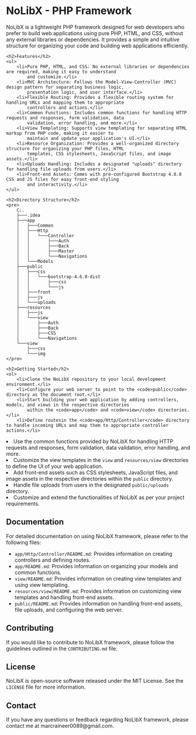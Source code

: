 <!DOCTYPE html>
<html>

<head>
    <title>NoLibX - PHP Framework</title>
</head>

<body>
    <h1>NoLibX - PHP Framework</h1>
    <p>NoLibX is a lightweight PHP framework designed for web developers who prefer to build web applications using
        pure PHP, HTML, and CSS, without any external libraries or dependencies. It provides a simple and intuitive
        structure for organizing your code and building web applications efficiently.</p>

    <h2>Features</h2>
    <ul>
        <li>Pure PHP, HTML, and CSS: No external libraries or dependencies are required, making it easy to understand
            and customize.</li>
        <li>MVC Architecture: Follows the Model-View-Controller (MVC) design pattern for separating business logic,
            presentation logic, and user interface.</li>
        <li>Flexible Routing: Provides a flexible routing system for handling URLs and mapping them to appropriate
            controllers and actions.</li>
        <li>Common Functions: Includes common functions for handling HTTP requests and responses, form validation, data
            validation, error handling, and more.</li>
        <li>View Templating: Supports view templating for separating HTML markup from PHP code, making it easier to
            maintain and update your application's UI.</li>
        <li>Resource Organization: Provides a well-organized directory structure for organizing your PHP files, HTML
            templates, CSS stylesheets, JavaScript files, and image assets.</li>
        <li>Uploads Handling: Includes a designated "uploads" directory for handling file uploads from users.</li>
        <li>Front-end Assets: Comes with pre-configured Bootstrap 4.6.0 CSS and JS files for easy front-end styling
            and interactivity.</li>
    </ul>

    <h2>Directory Structure</h2>
    <pre>
        C:.
        ├───.idea
        ├───app
        │   ├───Common
        │   ├───Http
        │   │   └───Controller
        │   │       ├───Auth
        │   │       ├───Back
        │   │       ├───Master
        │   │       └───Navigations
        │   └───Models
        ├───public
        │   ├───css
        │   │   └───bootstrap-4.6.0-dist
        │   │       ├───css
        │   │       └───js
        │   ├───front
        │   ├───js
        │   └───uploads
        ├───resources
        │   ├───js
        │   └───view
        │       ├───Auth
        │       ├───Back
        │       ├───CSS
        │       └───Navigations
        └───view
            ├───css
            └───img
    </pre>

    <h2>Getting Started</h2>
    <ol>
        <li>Clone the NoLibX repository to your local development environment.</li>
        <li>Configure your web server to point to the <code>public</code> directory as the document root.</li>
        <li>Start building your web application by adding controllers, models, and views in the respective directories
            within the <code>app</code> and <code>view</code> directories.</li>
        <li>Define routesin the <code>app/Http/Controller</code> directory to handle incoming URLs and map them to appropriate controller actions.</li>
<li>Use the common functions provided by NoLibX for handling HTTP requests and responses, form validation, data validation, error handling, and more.</li>
<li>Customize the view templates in the <code>view</code> and <code>resources/view</code> directories to define the UI of your web application.</li>
<li>Add front-end assets such as CSS stylesheets, JavaScript files, and image assets in the respective directories within the <code>public</code> directory.</li>
<li>Handle file uploads from users in the designated <code>public/uploads</code> directory.</li>
<li>Customize and extend the functionalities of NoLibX as per your project requirements.</li>
</ol><h2>Documentation</h2>
<p>For detailed documentation on using NoLibX framework, please refer to the following files:</p>
<ul>
    <li><code>app/Http/Controller/README.md</code>: Provides information on creating controllers and defining routes.</li>
    <li><code>app/README.md</code>: Provides information on organizing your models and common functions.</li>
    <li><code>view/README.md</code>: Provides information on creating view templates and using view templating.</li>
    <li><code>resources/view/README.md</code>: Provides information on customizing view templates and handling front-end assets.</li>
    <li><code>public/README.md</code>: Provides information on handling front-end assets, file uploads, and configuring the web server.</li>
</ul>

<h2>Contributing</h2>
<p>If you would like to contribute to NoLibX framework, please follow the guidelines outlined in the <code>CONTRIBUTING.md</code> file.</p>

<h2>License</h2>
<p>NoLibX is open-source software released under the MIT License. See the <code>LICENSE</code> file for more information.</p>

<h2>Contact</h2>
<p>If you have any questions or feedback regarding NoLibX framework, please contact me at marcraineer0089@gmail.com.</p>
</body>
</html>
